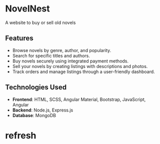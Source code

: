 # NovelNest
A website to buy or sell old novels

## Features

- Browse novels by genre, author, and popularity.
- Search for specific titles and authors.
- Buy novels securely using integrated payment methods.
- Sell your novels by creating listings with descriptions and photos.
- Track orders and manage listings through a user-friendly dashboard.

## Technologies Used

- **Frontend**: HTML, SCSS, Angular Material, Bootstrap, JavaScript, Angular
- **Backend**: Node.js, Express.js
- **Database**: MongoDB
# refresh
